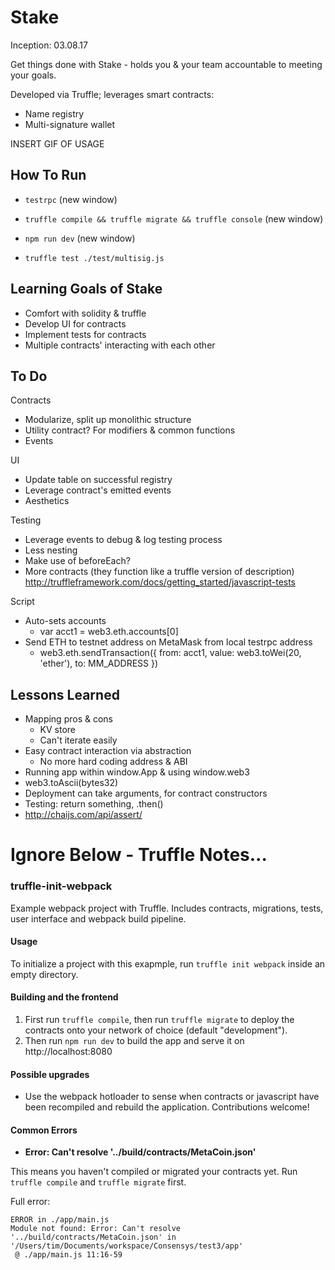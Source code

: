 # Stake

Inception: 03.08.17

Get things done with Stake - holds you & your team accountable to meeting your goals.

Developed via Truffle; leverages smart contracts:
* Name registry
* Multi-signature wallet

INSERT GIF OF USAGE

## How To Run
* `testrpc` (new window)
* `truffle compile && truffle migrate && truffle console` (new window)
* `npm run dev` (new window)

* `truffle test ./test/multisig.js`

## Learning Goals of Stake
* Comfort with solidity & truffle
* Develop UI for contracts
* Implement tests for contracts
* Multiple contracts' interacting with each other

## To Do

Contracts
* Modularize, split up monolithic structure
* Utility contract? For modifiers & common functions
* Events

UI
* Update table on successful registry
* Leverage contract's emitted events
* Aesthetics

Testing
* Leverage events to debug & log testing process
* Less nesting
* Make use of beforeEach?
* More contracts (they function like a truffle version of description) http://truffleframework.com/docs/getting_started/javascript-tests

Script
* Auto-sets accounts
  * var acct1 = web3.eth.accounts[0]
* Send ETH to testnet address on MetaMask from local testrpc address
  * web3.eth.sendTransaction({ from: acct1, value: web3.toWei(20, 'ether'), to: MM_ADDRESS })

## Lessons Learned
* Mapping pros & cons
  * KV store
  * Can't iterate easily
* Easy contract interaction via abstraction
  * No more hard coding address & ABI
* Running app within window.App & using window.web3
* web3.toAscii(bytes32)
* Deployment can take arguments, for contract constructors
* Testing: return something, .then()
* http://chaijs.com/api/assert/



# Ignore Below - Truffle Notes...

### truffle-init-webpack
Example webpack project with Truffle. Includes contracts, migrations, tests, user interface and webpack build pipeline.

#### Usage

To initialize a project with this exapmple, run `truffle init webpack` inside an empty directory.

#### Building and the frontend

1. First run `truffle compile`, then run `truffle migrate` to deploy the contracts onto your network of choice (default "development").
1. Then run `npm run dev` to build the app and serve it on http://localhost:8080

#### Possible upgrades

* Use the webpack hotloader to sense when contracts or javascript have been recompiled and rebuild the application. Contributions welcome!

#### Common Errors

* **Error: Can't resolve '../build/contracts/MetaCoin.json'**

This means you haven't compiled or migrated your contracts yet. Run `truffle compile` and `truffle migrate` first.

Full error:

```
ERROR in ./app/main.js
Module not found: Error: Can't resolve '../build/contracts/MetaCoin.json' in '/Users/tim/Documents/workspace/Consensys/test3/app'
 @ ./app/main.js 11:16-59
```
